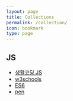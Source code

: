 ```yaml
---
layout: page
title: Collections
permalink: /collection/
icon: bookmark
type: page
---
```




## JS

- [생활코딩 JS](https://opentutorials.org/course/3085)
- [w3schools](https://www.w3schools.com/)
- [ES6](https://velog.io/@godori/ES6-%EC%A0%95%EB%A6%AC-vpjmrh6hhe)
- [pen](https://codepen.io/b31l/pen/QWMqzWy)

